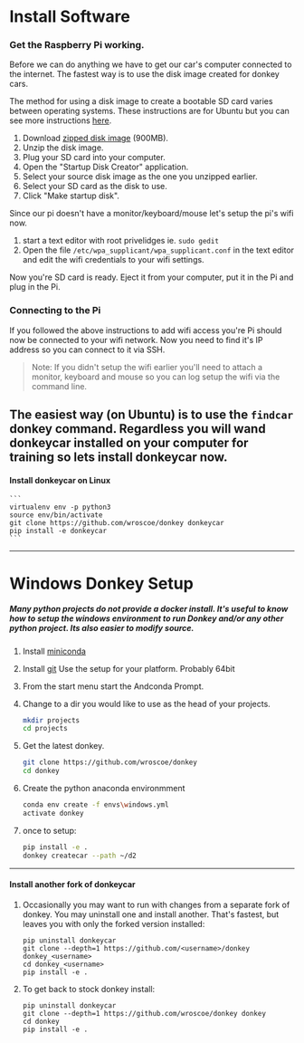 # Install Software

### Get the Raspberry Pi working.

Before we can do anything we have to get our car's computer connected to the 
internet. The fastest way is to use the disk image created for donkey cars. 

The method for using a disk image to create a bootable SD card varies between
operating systems. These instructions are for Ubuntu but you can see more 
instructions [here](https://www.raspberrypi.org/documentation/installation/installing-images/).

1. Download [zipped disk image](https://www.dropbox.com/s/vb9wlju4aqx7i5o/donkey_2.img.zip?dl=0) (900MB). 
2. Unzip the disk image.
3. Plug your SD card into your computer.
4. Open the "Startup Disk Creator" application.
5. Select your source disk image as the one you unzipped earlier.
6. Select your SD card as the disk to use. 
7. Click "Make startup disk".


Since our pi doesn't have a monitor/keyboard/mouse let's setup the pi's wifi
now.

1. start a text editor with root privelidges ie. `sudo gedit`
2. Open the file `/etc/wpa_supplicant/wpa_supplicant.conf` in the text editor
and edit the wifi credentials to your wifi settings.

Now you're SD card is ready. Eject it from your computer, put it in the Pi 
and plug in the Pi. 



### Connecting to the Pi

If you followed the above instructions to add wifi access you're Pi should
now be connected to your wifi network. Now you need to find it's IP address
so you can connect to it via SSH. 

> Note: If you didn't setup the wifi earlier you'll need to attach a monitor,
> keyboard and mouse so you can log setup the wifi via the command line. 

The easiest way (on Ubuntu) is to use the `findcar` donkey command. Regardless 
you will wand donkeycar installed on your computer for training so lets install
donkeycar now. 
----
#### Install donkeycar on Linux

    ```
    virtualenv env -p python3
    source env/bin/activate
    git clone https://github.com/wroscoe/donkey donkeycar
    pip install -e donkeycar
    ```
----

# Windows Donkey Setup
##### Many python projects do not provide a docker install. It's useful to know how to setup the windows environment to run Donkey and/or any other python project. Its also easier to modify source.

1. Install [miniconda](https://conda.io/miniconda.html)

2. Install [git](https://git-scm.com/download/win) Use the setup for your platform. Probably 64bit

3. From the start menu start the Andconda Prompt.

4. Change to a dir you would like to use as the head of your projects.
    ```bash
    mkdir projects
    cd projects
    ```

5. Get the latest donkey.
    ```bash
    git clone https://github.com/wroscoe/donkey
    cd donkey
    ```

6. Create the python anaconda environmment
    ```bash
    conda env create -f envs\windows.yml
    activate donkey
    ```

7. once to setup:
    ```bash
    pip install -e .
    donkey createcar --path ~/d2
    ```

-------

#### Install another fork of donkeycar

1. Occasionally you may want to run with changes from a separate fork of donkey. You may uninstall one and install another. That's fastest, but leaves you with only the forked version installed:
    ``` 
    pip uninstall donkeycar
    git clone --depth=1 https://github.com/<username>/donkey donkey_<username>
    cd donkey_<username>
    pip install -e .
    ```

2. To get back to stock donkey install:
    ```
    pip uninstall donkeycar
    git clone --depth=1 https://github.com/wroscoe/donkey donkey
    cd donkey
    pip install -e .
    ```
    